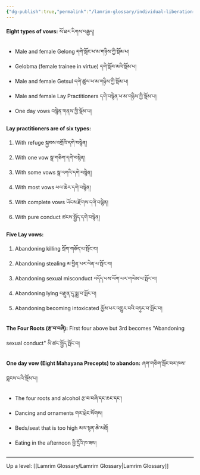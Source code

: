 ```yaml
---
{"dg-publish":true,"permalink":"/lamrim-glossary/individual-liberation-vows/"}
---
```


**Eight types of vows:** སོ་ཐར་རིགས་བརྒྱད།
- Male and female Gelong དགེ་སློང་ཕ་མ་གཉིས་ཀྱི་སྡོམ་པ།
- Gelobma (female trainee in virtue) དགེ་སློབ་མའི་སྡོམ་པ།
- Male and female Getsul དགེ་ཚུལ་ཕ་མ་གཉིས་ཀྱི་སྡོམ་པ།
- Male and female Lay Practitioners དགེ་བསྙེན་ཕ་མ་གཉིས་ཀྱི་སྡོམ་པ།
- One day vows བསྙེན་གནས་ཀྱི་སྡོམ་པ།

**Lay practitioners are of six types:**
1. With refuge སྐྱབས་འགྲོའི་དགེ་བསྙེན།
2. With one vow སྣ་གཅིག་དགེ་བསྙེན།
3. With some vows སྣ་འགའི་དགེ་བསྙེན།
4. With most vows ཕལ་ཆེར་དགེ་བསྙེན།
5. With complete vows ཡོངས་རྫོགས་དགེ་བསྙེན།
6. With pure conduct ཚངས་སྤྱོད་དགེ་བསྙེན།

**Five Lay vows:**
1. Abandoning killing སྲོག་གཅོད་པ་སྤོང་བ།
2. Abandoning stealing མ་བྱིན་པར་ལེན་པ་སྤོང་བ།
3. Abandoning sexual misconduct འདོད་པས་ལོག་པར་གཡེམ་པ་སྤོང་བ།
4. Abandoning lying བརྫུན་དུ་སྨྲ་བ་སྤོང་བ།
5. Abandoning becoming intoxicated མྱོས་པར་འགྱུར་བའི་བཏུང་བ་སྤོང་བ།

**The Four Roots (རྩ་བ་བཞི):** First four above but 3rd becomes "Abandoning sexual conduct" མི་ཚང་སྤྱོད་སྤོང་བ།

**One day vow (Eight Mahayana Precepts) to abandon:** ཞག་གཅིག་སྤོང་བར་ཁས་བླངས་པའི་སྡོམ་པ།
- The four roots and alcohol རྩ་བ་བཞི་དང་ཆང་དང་།
- Dancing and ornaments གར་ཕྲེང་སོགས།
- Beds/seat that is too high མལ་སྟན་ཆེ་མཐོ།
- Eating in the afternoon ཕྱི་དྲོའི་ཁ་ཟས།





---
Up a level: [[Lamrim Glossary/Lamrim Glossary\|Lamrim Glossary]]